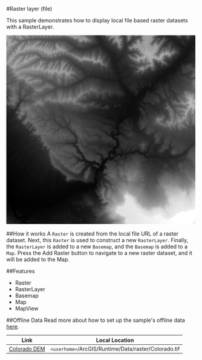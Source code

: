 #Raster layer (file)

This sample demonstrates how to display local file based raster datasets with a RasterLayer.

![](screenshot.png)

##How it works
A `Raster` is created from the local file URL of a raster dataset. Next, this `Raster` is used to construct a new `RasterLayer`. Finally, the `RasterLayer` is added to a new `Basemap`, and the `Basemap` is added to a `Map`. Press the Add Raster button to navigate to a new raster dataset, and it will be added to the Map.

##Features
- Raster
- RasterLayer
- Basemap
- Map
- MapView

##Offline Data
Read more about how to set up the sample's offline data [here](http://links.esri.com/ArcGISRuntimeQtSamples).

Link | Local Location
---------|-------|
|[Colorado DEM](https://www.arcgis.com/home/item.html?id=8ad45e34ccd4412f8c2ad7629fb43a24)| `<userhome>`/ArcGIS/Runtime/Data/raster/Colorado.tif |
